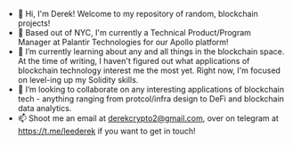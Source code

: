 - 👋 Hi, I'm Derek! Welcome to my repository of random, blockchain projects!
- 👀 Based out of NYC, I'm currently a Technical Product/Program Manager at Palantir Technologies for our Apollo platform! 
- 🌱 I’m currently learning about any and all things in the blockchain space. At the time of writing, I haven't figured out what applications of blockchain technology interest me the most yet. Right now, I'm focused on level-ing up my Solidity skills.
- 💞️ I’m looking to collaborate on any interesting applications of blockchain tech - anything ranging from protcol/infra design to DeFi and blockchain data analytics. 
- 📫 Shoot me an email at derekcrypto2@gmail.com, over on telegram at https://t.me/leederek if you want to get in touch!

